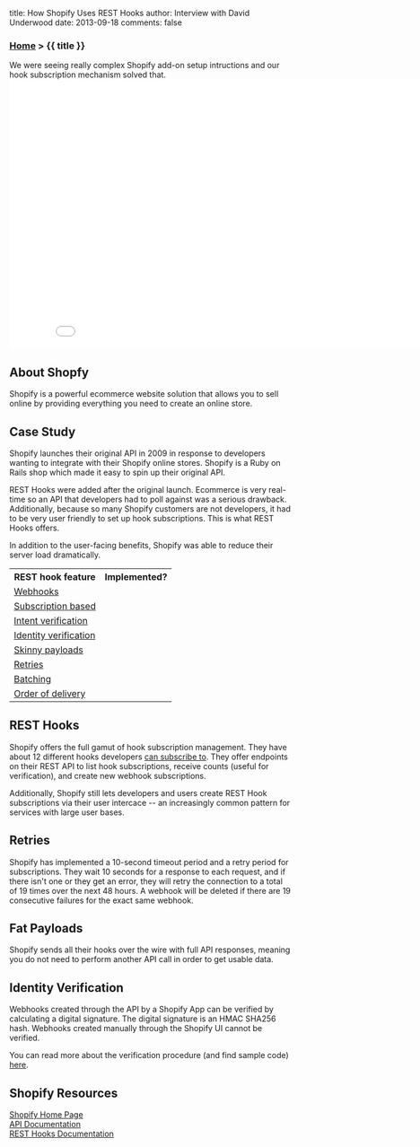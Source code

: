 title: How Shopify Uses REST Hooks
author: Interview with David Underwood
date: 2013-09-18
comments: false

### [Home](/) > {{ title }}

<div class="quote">We were seeing really complex Shopify add-on setup intructions and our hook subscription mechanism solved that.</div>

<iframe width="853" height="480" src="//www.youtube.com/embed/0Vi7n31_pRM?rel=0" frameborder="0" allowfullscreen></iframe>

## About Shopfy

Shopify is a powerful ecommerce website solution that allows you to sell online by providing everything you need to create an online store.

## Case Study

Shopify launches their original API in 2009 in response to developers wanting to integrate with their Shopify online stores. Shopify is a Ruby on Rails shop which made it easy to spin up their original API.

REST Hooks were added after the original launch. Ecommerce is very real-time so an API that developers had to poll against was a serious drawback. Additionally, because so many Shopify customers are not developers, it had to be very user friendly to set up hook subscriptions. This is what REST Hooks offers.

In addition to the user-facing benefits, Shopify was able to reduce their server load dramatically.

<table>
  <tr>
    <th>REST hook feature</th>
    <th>Implemented?</th>
  </tr>
  <tr>
    <td><a href="/">Webhooks</a></td>
    <td><i class="icon-check-sign"></i></td>
  </tr>
  <tr>
    <td><a href="/">Subscription based</a></td>
    <td><i class="icon-check-sign"></i></td>
  </tr>
  <tr>
    <td><a href="/">Intent verification</a> <i class="icon-shield" title="Security feature"></i></td>
    <td></td>
  </tr>
  <tr>
    <td><a href="/">Identity verification</a> <i class="icon-shield" title="Security feature"></i></td>
    <td><i class="icon-check-sign"></i></td>
  </tr>
  <tr>
    <td><a href="/">Skinny payloads</a> <i class="icon-shield" title="Security feature"></i></td>
    <td></td>
  </tr>
  <tr>
    <td><a href="/">Retries</a></td>
    <td><i class="icon-check-sign"></i></td>
  </tr>
  <tr>
    <td><a href="/">Batching</a></td>
    <td></td>
  </tr>
  <tr>
    <td><a href="/">Order of delivery</a></td>
    <td><i class="icon-check-sign"></i></td>
  </tr>
</table>

## REST Hooks

Shopify offers the full gamut of hook subscription management. They have about 12 different hooks developers [can subscribe to](http://docs.shopify.com/api/webhook). They offer endpoints on their REST API to list hook subscriptions, receive counts (useful for verification), and create new webhook subscriptions.

Additionally, Shopify still lets developers and users create REST Hook subscriptions via their user intercace -- an increasingly common pattern for services with large user bases.

## Retries

Shopify has implemented a 10-second timeout period and a retry period for subscriptions. They wait 10 seconds for a response to each request, and if there isn't one or they get an error, they will retry the connection to a total of 19 times over the next 48 hours. A webhook will be deleted if there are 19 consecutive failures for the exact same webhook.

## Fat Payloads

Shopify sends all their hooks over the wire with full API responses, meaning you do not need to perform another API call in order to get usable data.

## Identity Verification

Webhooks created through the API by a Shopify App can be verified by calculating a digital signature. The digital signature is an HMAC SHA256 hash. Webhooks created manually through the Shopify UI cannot be verified.

You can read more about the verification procedure (and find sample code) [here](http://docs.shopify.com/api/tutorials/using-webhooks#verify-webhook).


## Shopify Resources

[Shopify Home Page](http://shopify.com)  
[API Documentation](http://docs.shopify.com/api/)  
[REST Hooks Documentation](http://docs.shopify.com/api/webhook)  
